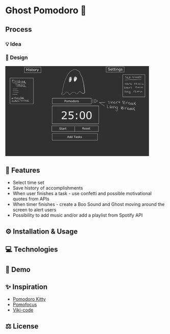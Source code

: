 # Ghost Pomodoro 👻

## Process 

### 💡 Idea
### 🎨 Design

<img src="./public/design.jpg" alt="sketch of the app" width="450px">

## 🎯 Features

- Select time set 
- Save history of accomplishments
- When user finishes a task - use confetti and possible motivational quotes from APIs
- When timer finishes - create a Boo Sound and Ghost moving around the screen to alert users
- Possibility to add music and/or add a playlist from Spotify API


## ⚙️ Installation & Usage
## 💻 Technologies
## 👀 Demo
## ✨ Inspiration  

- [Pomodoro Kitty](https://pomodorokitty.com/)
- [Pomofocus](https://pomofocus.io/)
- [Viki-code](https://codepen.io/viki-code/pen/gOqbjLN])

## ⚖️ License


